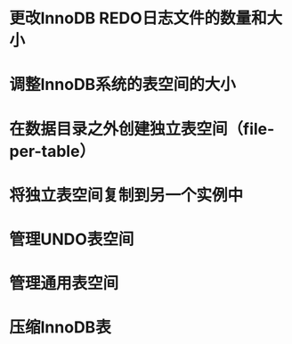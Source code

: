 # 更改InnoDB REDO日志文件的数量和大小

# 调整InnoDB系统的表空间的大小

# 在数据目录之外创建独立表空间（file-per-table）

# 将独立表空间复制到另一个实例中

# 管理UNDO表空间

# 管理通用表空间

# 压缩InnoDB表